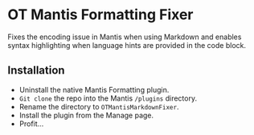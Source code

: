 # OT Mantis Formatting Fixer

Fixes the encoding issue in Mantis when using Markdown and enables syntax highlighting when language hints are provided in the code block.

## Installation

 - Uninstall the native Mantis Formatting plugin.
 - `Git clone` the repo into the Mantis `/plugins` directory.
 - Rename the directory to `OTMantisMarkdownFixer`.
 - Install the plugin from the Manage page.
 - Profit...
